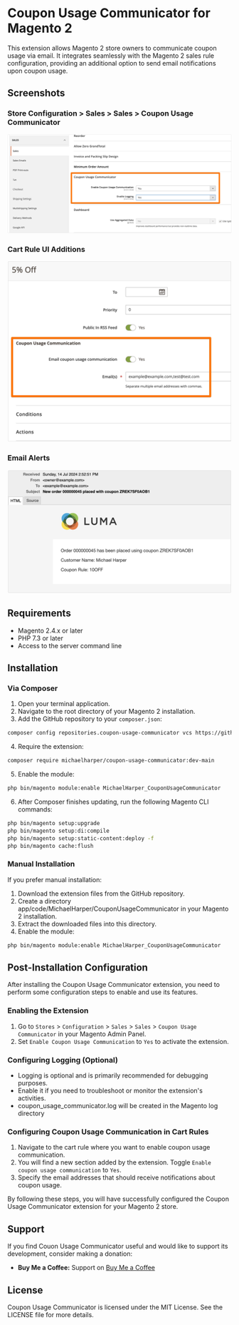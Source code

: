 # Coupon Usage Communicator for Magento 2

This extension allows Magento 2 store owners to communicate coupon usage via email. It integrates seamlessly with the Magento 2 sales rule configuration, providing an additional option to send email notifications upon coupon usage.

## Screenshots

### Store Configuration > Sales > Sales > Coupon Usage Communicator
![Store Configuration UI](images/CouponUsageCommunicator_SalesConfigUI.jpg)

### Cart Rule UI Additions
![Cart Rule UI Additions](images/CouponUsageCommunicator_CartRuleUI.jpg)

### Email Alerts
![Email Alerts](images/CouponUsageCommunicator_Email.jpg)

## Requirements

- Magento 2.4.x or later
- PHP 7.3 or later
- Access to the server command line

## Installation

### Via Composer

1. Open your terminal application.
2. Navigate to the root directory of your Magento 2 installation.
3. Add the GitHub repository to your `composer.json`:

```bash
composer config repositories.coupon-usage-communicator vcs https://github.com/michaelharper/Coupon-Usage-Communicator
```
4. Require the extension:

```bash
composer require michaelharper/coupon-usage-communicator:dev-main
```
5. Enable the module:

```bash
php bin/magento module:enable MichaelHarper_CouponUsageCommunicator
```

6. After Composer finishes updating, run the following Magento CLI commands:

```bash
php bin/magento setup:upgrade
php bin/magento setup:di:compile
php bin/magento setup:static-content:deploy -f
php bin/magento cache:flush
```
### Manual Installation
If you prefer manual installation:

1. Download the extension files from the GitHub repository.
2. Create a directory app/code/MichaelHarper/CouponUsageCommunicator in your Magento 2 installation.
3. Extract the downloaded files into this directory.
4. Enable the module:

```bash
php bin/magento module:enable MichaelHarper_CouponUsageCommunicator
```

## Post-Installation Configuration

After installing the Coupon Usage Communicator extension, you need to perform some configuration steps to enable and use its features.

### Enabling the Extension

1. Go to `Stores` > `Configuration` > `Sales` > `Sales` > `Coupon Usage Communicator` in your Magento Admin Panel.
2. Set `Enable Coupon Usage Communication` to `Yes` to activate the extension.

### Configuring Logging (Optional)

- Logging is optional and is primarily recommended for debugging purposes.
- Enable it if you need to troubleshoot or monitor the extension's activities.
- coupon_usage_communicator.log will be created in the Magento log directory

### Configuring Coupon Usage Communication in Cart Rules

1. Navigate to the cart rule where you want to enable coupon usage communication.
2. You will find a new section added by the extension. Toggle `Enable coupon usage communication` to `Yes`.
3. Specify the email addresses that should receive notifications about coupon usage.

By following these steps, you will have successfully configured the Coupon Usage Communicator extension for your Magento 2 store.

## Support

If you find Couon Usage Communicator useful and would like to support its development, consider making a donation:

- **Buy Me a Coffee:** Support on [Buy Me a Coffee](https://www.buymeacoffee.com/)

## License

Coupon Usage Communicator is licensed under the MIT License. See the LICENSE file for more details.
